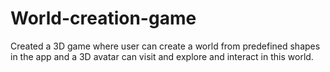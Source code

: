 # World-creation-game
Created a 3D game where user can create a world from predefined shapes in the app and a 3D avatar can visit and explore and interact in this world.
